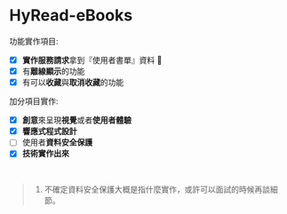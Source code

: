 # HyRead-eBooks

功能實作項目:

- [x] **實作服務請求**拿到『使用者書單』資料 📕
- [x] 有**離線顯示**的功能 
- [x] 有可以**收藏**與**取消收藏**的功能

加分項目實作:
- [x] **創意**來呈現**視覺**或者**使用者體驗**
- [x] **響應式程式設計**
- [ ] 使用者**資料安全保護**
- [x] **技術實作出來**

<br>

> 1. 不確定資料安全保護大概是指什麼實作，或許可以面試的時候再談細節。

<br>

